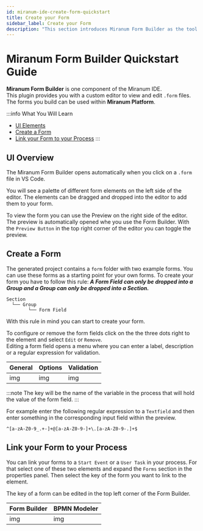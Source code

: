 ```yaml
---
id: miranum-ide-create-form-quickstart
title: Create your Form
sidebar_label: Create your Form
description: "This section introduces Miranum Form Builder as the tool to create and edit forms for Miranum Platform."
---
```


# Miranum Form Builder Quickstart Guide

**Miranum Form Builder** is one component of the Miranum IDE.  
This plugin provides you with a custom editor to view and edit `.form` files.
The forms you build can be used within **Miranum Platform**.

:::info What You Will Learn
- [UI Elements](#ui-overview)
- [Create a Form](#create-a-form)
- [Link your Form to your Process](#link-your-form-to-your-process)
:::

## UI Overview

The Miranum Form Builder opens automatically when you click on a `.form` file in VS Code.

You will see a palette of different form elements on the left side of the editor.
The elements can be dragged and dropped into the editor to add them to your form.

To view the form you can use the Preview on the right side of the editor.
The preview is automatically opened whe you use the Form Builder.
With the `Preview Button` in the top right corner of the editor you can toggle the preview.

## Create a Form

The generated project contains a `form` folder with two example forms.
You can use these forms as a starting point for your own forms.
To create your form you have to follow this rule:
**_A Form Field can only be dropped into a Group and a Group can only be dropped into a Section._**

```text
Section
  └── Group
        └── Form Field
```

With this rule in mind you can start to create your form.

To configure or remove the form fields click on the the three dots right to the element and select `Edit` or `Remove`.  
Editing a form field opens a menu where you can enter a label, description or a regular expression for validation.

| General | Options | Validation |
|:--------|:--------|:-----------|
| img     | img     | img        |

:::note
The key will be the name of the variable in the process that will hold the value of the form field.
:::

For example enter the following regular expression to a `Textfield` and then enter something in the corresponding
input field within the preview.

```text
^[a-zA-Z0-9_.+-]+@[a-zA-Z0-9-]+\.[a-zA-Z0-9-.]+$
```

## Link your Form to your Process

You can link your forms to a `Start Event` or a `User Task` in your process.
For that select one of these two elements and expand the `Forms` section in the properties panel.
Then select the key of the form you want to link to the element.

The key of a form can be edited in the top left corner of the Form Builder.

| Form Builder | BPMN Modeler |
|:-------------|:-------------|
| img          | img          |
